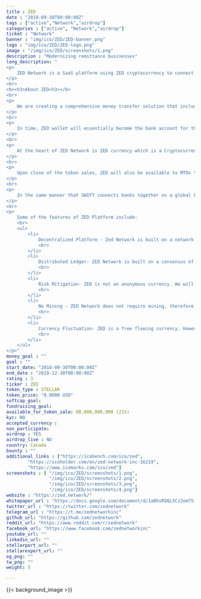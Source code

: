 ```yaml
---
title : ZED
date : "2018-09-30T00:00:00Z"
tags : ["active","Network","airdrop"]
categories : ["active", "Network","airdrop"]
ticket : "Network"
banner : "img/ico/ZED/ZED-banner.png"
logo : "img/ico/ZED/ZED-logo.png"
image : "/img/ico/ZED/screenshots/1.png"
description : "Modernizing remittance businesses"
long_description: "
<p>
	ZED Network is a SaaS platform using ZED cryptocurrency to connect a global network of Money Transfer Operators. ZED currency is built on top of the Stellar distributed blockchain network.
</p>
<br>
<b><h3>About ZED<h3></b>
<br>
<p>
	We are creating a comprehensive money transfer solution that includes a wallet, a web app, mobile apps, and a robust back office with a suite of reports for compliance and monitoring purposes, avilable to MTOs on a SaaS model, free of charge for the first year and at nominal costs in subsequent years.
</p>
<br>
<p>
	In time, ZED wallet will essentially become the bank account for these MTOs that will pay their payout partners, suppliers, employees and contractors using ZED.
</p>
<br>
<p>
	At the heart of ZED Network is ZED currency which is a Cryptocurrency built on a mining-free, distributed ledger. There will be a maximum cap of 38B tokens authorized, 8 Billion of which will be sold to accredited investors in the U.S. and Canada as well as verified investors in other select markets worldwide.
</p>
<br>
<p>
	Upon close of the token sales, ZED will also be available to MTOs to buy and use solely for utility purposes of facilitating remittances worldwide.
</p>
<br>
<p>
	In the same manner that SWIFT connects banks together on a global basis, ZED Network will seamlessly connect licensed MTOs in multiple countries to become a single point of integration for multiple currency pairs.
</p>
<br>
<p>
	Some of the features of ZED Platform include:
	<br>
	<ul>
		<li>
			Decentralized Platform - Zed Network is built on a network of servers all over the world and validators will be run by community members external to Zed Platform. These servers are maintained by different individuals and entities. If ZED Network were to disappear, the network would continue to confirm transactions, and anchors could still integrate with the network at any time.
			<br>
		</li>
		<li>
			Distributed Ledger- ZED Network is built on a consensus of replicated, shared, and synchronized digital data geographically spread across multiple sites, countries, or institutions. There is no central administrator or centralised data storage.
			<br>
		</li>
		<li>
			Risk Mitigation- ZED is not an anonymous currency. We will target accredited investors in the U.S. and Canada only and perform Know Your Customer (KYC) on each ZED token investor. Furthermore, exchanges offering ZED will be required to perform KYC validation for each ZED token user. Every transaction on ZED is encrypted and recorded on a blockchain that traces back to the genesis block.
			<br>
		</li>
		<li>
			No Mining - ZED Network does not require mining, therefore transactions are faster and cheaper that BTC and ETH.
			<br>
		</li>
		<li>
			Currency Fluctuation- ZED is a free flowing currency. However, we employ hedging strategies to alleviate any currency fluctuation risks for remittances initiated with ZED for a duration of time which allows recipient to convert their ZED currency into other crypto or fiat currencies of their choosing which usually takes only minutes with little to no hassle.
			<br>
		</li>
	</ul>
</p>"
money_goal : ""
goal : ""
start_date: "2018-09-30T00:00:00Z"
end_date : "2018-12-30T00:00:00Z"
rating : 3
ticker : ZED
token_type : STELLAR
token_price: "0.0000 USD"
softcap_goal: 
fundraising_goal: 
available_for_token_sale: 80,000,000,000 (21%)
kyc: NO 
accepted_currency :  
non_participate: 
airdrop : YES
airdrop_live : NO
country: Canada
bounty : ""
additional_links : ["https://icobench.com/ico/zed",
        "https://icoholder.com/en/zed-network-inc-16219",
		"https://www.icomarks.com/ico/zed"]
screenshots : [ "/img/ico/ZED/screenshots/1.png",
                "/img/ico/ZED/screenshots/2.png",
                "/img/ico/ZED/screenshots/3.png",
                "/img/ico/ZED/screenshots/4.png"]
website : "https://zed.network/"
whitepaper_url : "https://docs.google.com/document/d/1aBhsROQL5Cz2om7Six4sGKPLeUiNNAqVT_u0Vju-quY/edit"
twitter_url : "https://twitter.com/zednetwork"
telegram_url : "https://t.me/zednetworkinc"
github_url: "https://github.com/zednetwork"
reddit_url: "https://www.reddit.com/r/zednetwork"
facebook_url: "https://www.facebook.com/zednetworkinc"
youtube_url: ""
linkedin_url: ""
stellarport_url: ""
stellarexpert_url: ""
og_png: ""
tw_png: ""
weight: 5

---
```



{{< background_image >}}
